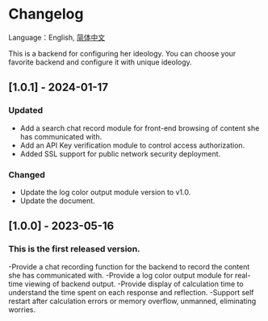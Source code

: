 # Changelog

Language：English, [简体中文](../CHANGELOG_zh-CN.md)

This is a backend for configuring her ideology. You can choose your favorite backend and configure it with unique ideology.

## [1.0.1] - 2024-01-17

### Updated

- Add a search chat record module for front-end browsing of content she has communicated with.
- Add an API Key verification module to control access authorization.
- Added SSL support for public network security deployment.

### Changed
- Update the log color output module version to v1.0.
- Update the document.

## [1.0.0] - 2023-05-16

### This is the first released version.

-Provide a chat recording function for the backend to record the content she has communicated with.
-Provide a log color output module for real-time viewing of backend output.
-Provide display of calculation time to understand the time spent on each response and reflection.
-Support self restart after calculation errors or memory overflow, unmanned, eliminating worries.
